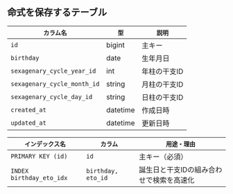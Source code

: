 ## 命式を保存するテーブル

| `カラム名`                 | `型`      | `説明`              |
|------------------------|----------|-------------------|
| `id`                   | bigint   | 主キー               |
| `birthday`             | date     | 生年月日              |
| `sexagenary_cycle_year_id`   | int   |  年柱の干支ID         |
| `sexagenary_cycle_month_id`  | string   | 月柱の干支ID             |
| `sexagenary_cycle_day_id`  | string   | 日柱の干支ID         |
| `created_at`           | datetime | 作成日時              |
| `updated_at`           | datetime | 更新日時              |

| `インデックス名`                | `カラム`              | `用途・理由`               |
|--------------------------|--------------------|-----------------------|
| `PRIMARY KEY (id)`       | `id`               | 主キー（必須）               |
| `INDEX birthday_eto_idx` | `birthday, eto_id` | 誕生日と干支IDの組み合わせで検索を高速化 |
